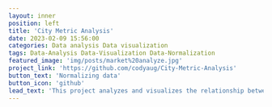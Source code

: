 ```yaml
---
layout: inner
position: left
title: 'City Metric Analysis'
date: 2023-02-09 15:56:00
categories: Data analysis Data visualization
tags: Data-Analysis Data-Visualization Data-Normalization
featured_image: 'img/posts/market%20analyze.jpg'
project_link: 'https://github.com/codyaug/City-Metric-Analysis'
button_text: 'Normalizing data'
button_icon: 'github'
lead_text: 'This project analyzes and visualizes the relationship between rental market, population, economic and job growth in cities by merging, transforming, and plotting data from multiple sources.'
---
```

